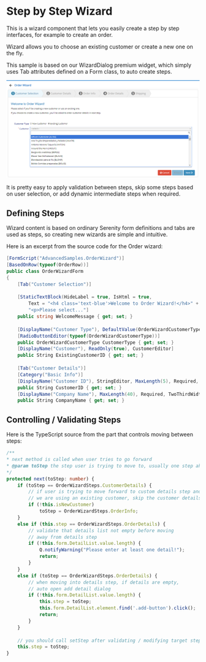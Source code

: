 ﻿# Step by Step Wizard

This is a wizard component that lets you easily create a step by step interfaces, for example to create an order.

Wizard allows you to choose an existing customer or create a new one on the fly.

This sample is based on our WizardDialog premium widget, which simply uses Tab attributes defined on a Form class, to auto create steps.

![Mail Queue](img/wizard-widget.png)

It is pretty easy to apply validation between steps, skip some steps based on user selection, or add dynamic intermediate steps when required.

## Defining Steps

Wizard content is based on ordinary Serenity form definitions and tabs are used as steps, so creating new wizards are simple and intuitive.

Here is an excerpt from the source code for the Order wizard:

```cs
[FormScript("AdvancedSamples.OrderWizard")]
[BasedOnRow(typeof(OrderRow))]
public class OrderWizardForm
{
    [Tab("Customer Selection")]

    [StaticTextBlock(HideLabel = true, IsHtml = true, 
		Text = "<h4 class='text-blue'>Welcome to Order Wizard!</h4>" + 
        "<p>Please select..."]
    public string WelcomeMessage { get; set; }

    [DisplayName("Customer Type"), DefaultValue(OrderWizardCustomerType.New)]
    [RadioButtonEditor(typeof(OrderWizardCustomerType))]
    public OrderWizardCustomerType CustomerType { get; set; }
    [DisplayName("Customer"), ReadOnly(true), CustomerEditor]
    public String ExistingCustomerID { get; set; }

    [Tab("Customer Details")]
    [Category("Basic Info")]
    [DisplayName("Customer ID"), StringEditor, MaxLength(5), Required, OneThirdWidth]
    public String CustomerID { get; set; }
    [DisplayName("Company Name"), MaxLength(40), Required, TwoThirdWidth]
    public String CompanyName { get; set; }
```

## Controlling / Validating Steps

Here is the TypeScript source from the part that controls moving between steps:

```ts
/**
* next method is called when user tries to go forward
* @param toStep the step user is trying to move to, usually one step ahead
*/
protected next(toStep: number) {
    if (toStep == OrderWizardSteps.CustomerDetails) {
        // if user is trying to move forward to custom details step and 
        // we are using an existing customer, skip the customer details step
        if (!this.isNewCustomer)
            toStep = OrderWizardSteps.OrderInfo;
    }
    else if (this.step == OrderWizardSteps.OrderDetails) {
        // validate that details list not empty before moving 
        // away from details step
        if (!this.form.DetailList.value.length) {
            Q.notifyWarning("Please enter at least one detail!");
            return;
        }
    }
    else if (toStep == OrderWizardSteps.OrderDetails) {
        // when moving into details step, if details are empty, 
        // auto open add detail dialog
        if (!this.form.DetailList.value.length) {
            this.step = toStep;
            this.form.DetailList.element.find('.add-button').click();
            return;
        }
    }

    // you should call setStep after validating / modifying target step (toStep)
    this.step = toStep;
}
```